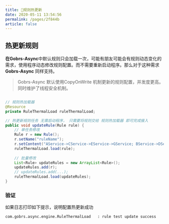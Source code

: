 ```yaml
---
title: 🍜规则热更新
date: 2020-05-11 13:54:56
permalink: /pages/2f844b
article: false
---
```


## 热更新规则

**在Gobrs-Async**中默认规则只会加载一次，可能有朋友可能会有规则动态变化的需求，使用程序动态修改规则配置。而不需要重新启动程序。那么对于这种需求
**Gobrs-Async** 同样支持。

> Gobrs-Async 默认使用CopyOnWrite 机制更新的规则配置，并发度更高。同时维护了线程安全机制。

```java 

// 规则热加载器
@Resource
private RuleThermalLoad ruleThermalLoad;

// 热更新规则任务 无需启动程序， 只需要将规则交给 规则热加载器 即可完成接入
public void updateRule(Rule rule) {
    // 单任务修改
    Rule r = new Rule();
    r.setName("ruleName");
    r.setContent("AService->CService->EService->GService; BService->DService->FService->HService;");
    ruleThermalLoad.load(rule);
    
    // 批量修改 
    List<Rule> updateRules = new ArrayList<Rule>();
    updateRules.add(r);
    // updateRules.add(...);
    ruleThermalLoad.load(updateRules);
}
```

### 验证
如果日志打印如下提示，说明配置热更新成功
```sh
com.gobrs.async.engine.RuleThermalLoad   : rule test update success
```



























